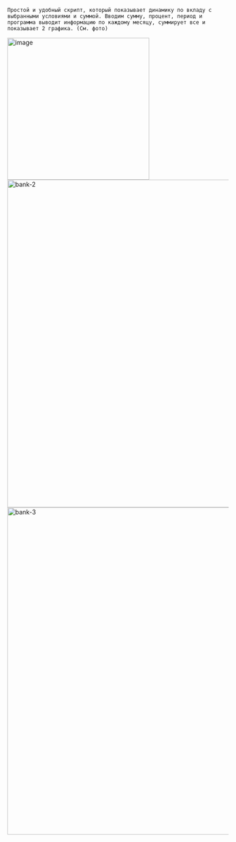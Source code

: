 	Простой и удобный скрипт, который показывает динамику по вкладу с выбранными условиями и суммой. Вводим сумму, процент, период и программа выводит информацию по каждому месяцу, суммирует все и показывает 2 графика. (Cм. фото)

<img width="323" alt="image" src="https://github.com/Gadzhi1/bank-/assets/70072508/9746de0a-d70b-4bd9-8aa5-0d8ce5322bd0"><img width="746" alt="bank-2" src="https://github.com/Gadzhi1/bank-/assets/70072508/5570e453-d9b3-4ce7-bd48-1b9394ce107a">
<img width="745" alt="bank-3" src="https://github.com/Gadzhi1/bank-/assets/70072508/779123a6-8569-4143-8019-f19fe2725491">
